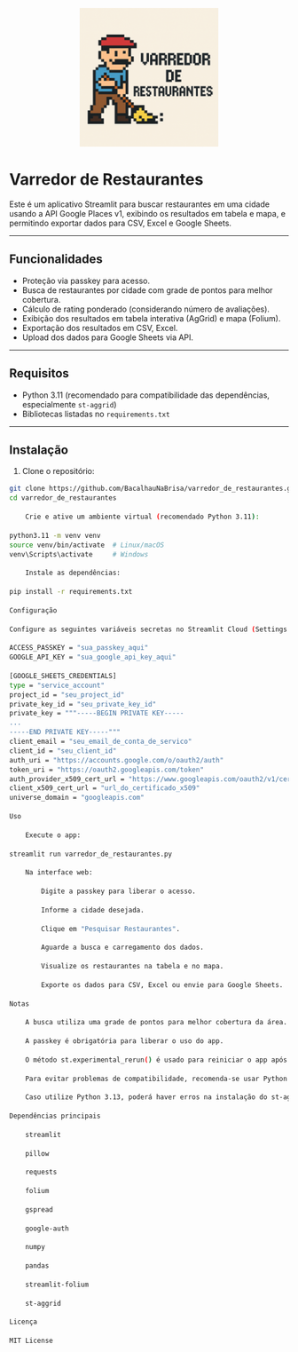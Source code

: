 <p align="center">
  <img src="https://github.com/BacalhauNaBrisa/varredor_de_restaurantes/raw/main/assets/logo.png" alt="Varredor de Restaurantes" width="250"/>
</p>

# Varredor de Restaurantes

Este é um aplicativo Streamlit para buscar restaurantes em uma cidade usando a API Google Places v1, exibindo os resultados em tabela e mapa, e permitindo exportar dados para CSV, Excel e Google Sheets.

---

## Funcionalidades

- Proteção via passkey para acesso.
- Busca de restaurantes por cidade com grade de pontos para melhor cobertura.
- Cálculo de rating ponderado (considerando número de avaliações).
- Exibição dos resultados em tabela interativa (AgGrid) e mapa (Folium).
- Exportação dos resultados em CSV, Excel.
- Upload dos dados para Google Sheets via API.

---

## Requisitos

- Python 3.11 (recomendado para compatibilidade das dependências, especialmente `st-aggrid`)
- Bibliotecas listadas no `requirements.txt`

---

## Instalação

1. Clone o repositório:

```bash
git clone https://github.com/BacalhauNaBrisa/varredor_de_restaurantes.git
cd varredor_de_restaurantes

    Crie e ative um ambiente virtual (recomendado Python 3.11):

python3.11 -m venv venv
source venv/bin/activate  # Linux/macOS
venv\Scripts\activate     # Windows

    Instale as dependências:

pip install -r requirements.txt

Configuração

Configure as seguintes variáveis secretas no Streamlit Cloud (Settings > Secrets):

ACCESS_PASSKEY = "sua_passkey_aqui"
GOOGLE_API_KEY = "sua_google_api_key_aqui"

[GOOGLE_SHEETS_CREDENTIALS]
type = "service_account"
project_id = "seu_project_id"
private_key_id = "seu_private_key_id"
private_key = """-----BEGIN PRIVATE KEY-----
...
-----END PRIVATE KEY-----"""
client_email = "seu_email_de_conta_de_servico"
client_id = "seu_client_id"
auth_uri = "https://accounts.google.com/o/oauth2/auth"
token_uri = "https://oauth2.googleapis.com/token"
auth_provider_x509_cert_url = "https://www.googleapis.com/oauth2/v1/certs"
client_x509_cert_url = "url_do_certificado_x509"
universe_domain = "googleapis.com"

Uso

    Execute o app:

streamlit run varredor_de_restaurantes.py

    Na interface web:

        Digite a passkey para liberar o acesso.

        Informe a cidade desejada.

        Clique em "Pesquisar Restaurantes".

        Aguarde a busca e carregamento dos dados.

        Visualize os restaurantes na tabela e no mapa.

        Exporte os dados para CSV, Excel ou envie para Google Sheets.

Notas

    A busca utiliza uma grade de pontos para melhor cobertura da área.

    A passkey é obrigatória para liberar o uso do app.

    O método st.experimental_rerun() é usado para reiniciar o app após o login com passkey.

    Para evitar problemas de compatibilidade, recomenda-se usar Python 3.11 pois st-aggrid ainda não suporta Python 3.13.

    Caso utilize Python 3.13, poderá haver erros na instalação do st-aggrid.

Dependências principais

    streamlit

    pillow

    requests

    folium

    gspread

    google-auth

    numpy

    pandas

    streamlit-folium

    st-aggrid

Licença

MIT License
